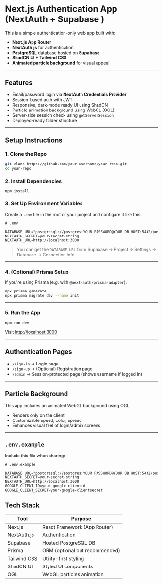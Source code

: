 # Next.js Authentication App (NextAuth + Supabase )

This is a simple authentication-only web app built with:

* **Next.js App Router**
* **NextAuth.js** for authentication
* **PostgreSQL** database hosted on **Supabase**
* **ShadCN UI + Tailwind CSS**
* **Animated particle background** for visual appeal

---

##  Features

* Email/password login via **NextAuth Credentials Provider**
* Session-based auth with JWT
* Responsive, dark-mode ready UI using ShadCN
* Particle animation background using WebGL (OGL)
* Server-side session check using `getServerSession`
* Deployed-ready folder structure

---

## Setup Instructions

### 1. Clone the Repo

```bash
git clone https://github.com/your-username/your-repo.git
cd your-repo
```

### 2. Install Dependencies

```bash
npm install
```


### 3. Set Up Environment Variables

Create a `.env` file in the root of your project and configure it like this:

```env
# .env

DATABASE_URL="postgresql://postgres:YOUR_PASSWORD@YOUR_DB_HOST:5432/postgres"
NEXTAUTH_SECRET=your-secret-string
NEXTAUTH_URL=http://localhost:3000
```

>  You can get the `DATABASE_URL` from Supabase → Project → Settings → Database → Connection Info.

---

### 4. (Optional) Prisma Setup

If you're using Prisma (e.g. with `@next-auth/prisma-adapter`):

```bash
npx prisma generate
npx prisma migrate dev --name init
```

---

### 5. Run the App

```bash
npm run dev
```

Visit [http://localhost:3000](http://localhost:3000)

---

##  Authentication Pages

* `/sign-in` → Login page
* `/sign-up` → (Optional) Registration page
* `/admin` → Session-protected page (shows username if logged in)

---

## Particle Background

This app includes an animated WebGL background using OGL:

* Renders only on the client
* Customizable speed, color, spread
* Enhances visual feel of login/admin screens

---

## `.env.example`

Include this file when sharing:

```env
# .env.example

DATABASE_URL="postgresql://postgres:YOUR_PASSWORD@YOUR_DB_HOST:5432/postgres"
NEXTAUTH_SECRET=your-secret-string
NEXTAUTH_URL=http://localhost:3000
GOOGLE_CLIENT_ID=your-google-clientid
GOOGLE_CLIENT_SECRET=your-google-clientsecret
```

## Tech Stack

| Tool         | Purpose                        |
| ------------ | ------------------------------ |
| Next.js      | React Framework (App Router)   |
| NextAuth.js  | Authentication                 |
| Supabase     | Hosted PostgreSQL DB           |
| Prisma       | ORM (optional but recommended) |
| Tailwind CSS | Utility-first styling          |
| ShadCN UI    | Styled UI components           |
| OGL          | WebGL particles animation      |


